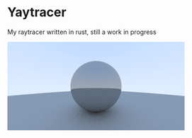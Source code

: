 # Yaytracer

My raytracer written in rust, still a work in progress

![cool ball](https://raw.githubusercontent.com/tommyp1ckles/yaytracer/master/output.png)
